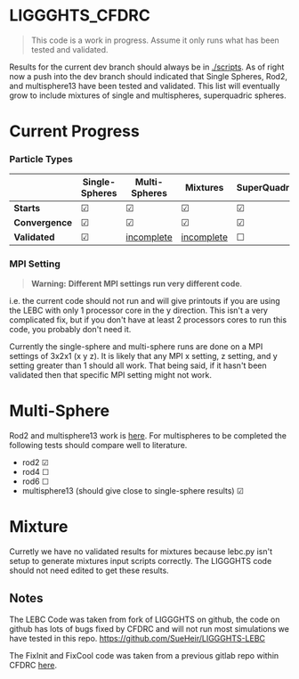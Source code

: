 # LIGGGHTS_CFDRC
>  This code is a work in progress. Assume it only runs what has been tested and validated.

Results for the current dev branch should always be in [./scripts](./scripts/readme.md).
As of right now a push into the dev branch should indicated that Single Spheres, Rod2, and multisphere13 have been tested and validated. This list will eventually grow to include mixtures of single and multispheres, superquadric spheres.


# Current Progress
### Particle Types
|            | Single-Spheres | Multi-Spheres | Mixtures | SuperQuadrics |
|   -        | -------------  | ------------- | -------  | ------------- |
| **Starts** |     &#9745;    |     &#9745;   | &#9745;  |     &#9745;   |
| **Convergence** |     &#9745;    |     &#9745;   | &#9745;  |     &#9745;   |
| **Validated** |     &#9745;    |     [incomplete](#multi_sphere)   | [incomplete](#mixture)  |    &#9744;    |

### MPI Setting
> **Warning:**
> **Different MPI settings run very different code**. 

i.e. the current code should not run and will give printouts if you are using the LEBC with only 1 processor core in the y direction.  This isn't a very complicated fix, but if you don't have at least 2 processors cores to run this code, you probably don't need it.

Currently the single-sphere and multi-sphere runs are done on a MPI settings of 3x2x1 (x y z).  It is likely that any MPI x setting, z setting, and y setting greater than 1 should all work. That being said, if it hasn't been validated then that specific MPI setting might not work. 



<a name="multi_sphere"></a>
# Multi-Sphere
Rod2 and multisphere13 work is [here](./scripts/readme.md). For multispheres to be completed the following tests should compare well to literature.

- rod2  &#9745;
- rod4  &#9744;
- rod6  &#9744;
- multisphere13 (should give close to single-sphere results)  &#9745;


<a name="mixture"></a>
# Mixture
Curretly we have no validated results for mixtures because lebc.py isn't setup to generate mixtures input scripts correctly. 
The LIGGGHTS code should not need edited to get these results.


## Notes
The LEBC Code was taken from fork of LIGGGHTS on github, the code on github has lots of bugs fixed by CFDRC and will not run most simulations we have tested in this repo.
https://github.com/SueHeir/LIGGGHTS-LEBC 

The FixInit and FixCool code was taken from a previous gitlab repo within CFDRC
[here](https://code.cfdrc.com/jason.howison/liggghts-custom).

